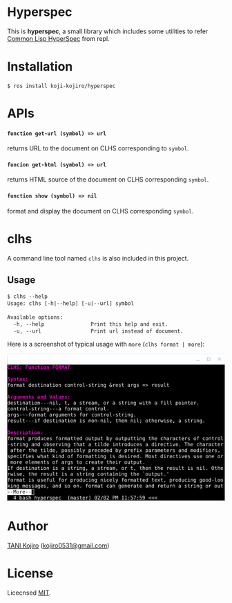 # Hyperspec
This is **hyperspec**, a small library which includes some utilities to refer [Common Lisp HyperSpec](http://clhs.lisp.se/Front/index.htm) from repl.

# Installation

```
$ ros install koji-kojiro/hyperspec
```

# APIs

#### `function get-url (symbol) => url`
returns URL to the document on CLHS corresponding to `symbol`.

#### `funcion get-html (symbol) => url`
returns HTML source of the document on CLHS corresponding `symbol`.

#### `function show (symbol) => nil`
format and display the document on CLHS corresponding `symbol`.

# clhs
A command line tool named `clhs` is also included in this project.

## Usage

```
$ clhs --help
Usage: clhs [-h|--help] [-u|--url] symbol

Available options:
  -h, --help               Print this help and exit.
  -u, --url                Print url instead of document.

```

Here is a screenshot of typical usage with `more` (`clhs format | more`):

<div align="center">
  <img src=image/more.png>
</div>

# Author
[TANI Kojiro](https://github.com/koji-kojiro) (kojiro0531@gmail.com)

# License
Licecnsed [MIT](./LICENSE).
